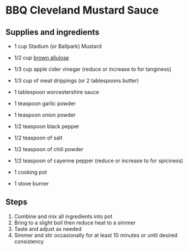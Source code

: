 # BBQ Cleveland Mustard Sauce


## Supplies and ingredients

- 1 cup Stadium (or Ballpark) Mustard
- 1/2 cup [brown allulose](brown-allulose.md)
- 1/3 cup apple cider vinegar (reduce or increase to for tanginess)
- 1/3 cup of meat drippings (or 2 tablespoons butter)
- 1 tablespoon worcestershire sauce
- 1 teaspoon garlic powder
- 1 teaspoon onion powder
- 1/2 teaspoon black pepper
- 1/2 teaspoon of salt
- 1/2 teaspoon of chili powder
- 1/2 teaspoon of cayenne pepper (reduce or increase to for spiciness)

- 1 cooking pot
- 1 stove burner

## Steps

1. Combine and mix all ingredients into pot
2. Bring to a slight boil then reduce heat to a simmer
3. Taste and adjust as needed
4. Simmer and stir occasionally for at least 10 minutes or until desired consistency
